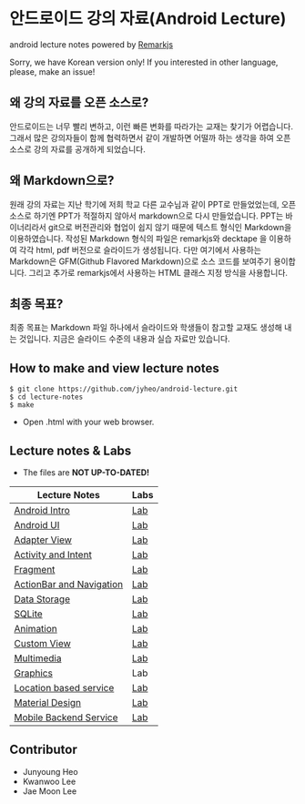 # 안드로이드 강의 자료(Android Lecture)
android lecture notes powered by [Remarkjs](https://github.com/gnab/remark)

Sorry, we have Korean version only! If you interested in other language, please, make an issue!

## 왜 강의 자료를 오픈 소스로?
안드로이드는 너무 빨리 변하고, 이런 빠른 변화를 따라가는 교재는 찾기가 어렵습니다. 그래서 많은 강의자들이 함께 협력하면서 같이 개발하면 어떨까 하는 생각을 하여 오픈 소스로 강의 자료를 공개하게 되었습니다.

## 왜 Markdown으로?
원래 강의 자료는 지난 학기에 저희 학교 다른 교수님과 같이 PPT로 만들었었는데, 오픈 소스로 하기엔 PPT가 적절하지 않아서 markdown으로 다시 만들었습니다. PPT는 바이너리라서 git으로 버전관리와 협업이 쉽지 않기 때문에 텍스트 형식인 Markdown을 이용하였습니다.
작성된 Markdown 형식의 파일은 remarkjs와 decktape 을 이용하여 각각 html, pdf 버전으로 슬라이드가 생성됩니다.
다만 여기에서 사용하는 Markdown은 GFM(Github Flavored Markdown)으로 소스 코드를 보여주기 용이합니다.
그리고 추가로 remarkjs에서 사용하는 HTML 클래스 지정 방식을 사용합니다.

## 최종 목표?
최종 목표는 Markdown 파일 하나에서 슬라이드와 학생들이 참고할 교재도 생성해 내는 것입니다. 지금은 슬라이드 수준의 내용과 실습 자료만 있습니다.

## How to make and view lecture notes
```
$ git clone https://github.com/jyheo/android-lecture.git
$ cd lecture-notes
$ make
```
* Open .html with your web browser.

## Lecture notes & Labs
* The files are **NOT UP-TO-DATED!**

Lecture Notes | Labs
---------------|-------------------
[Android Intro](https://jyheo.github.io/android-lecture/android-intro.html) | [Lab](https://github.com/jyheo/android-lecture/blob/master/labs/android-intro-lab.md)
[Android UI](https://jyheo.github.io/android-lecture/android-ui.html) | [Lab](https://github.com/jyheo/android-lecture/blob/master/labs/android-ui-lab.md)
[Adapter View](https://jyheo.github.io/android-lecture/adapter-view.html) | [Lab](https://github.com/jyheo/android-lecture/blob/master/labs/adapter-view-lab.md)
[Activity and Intent](https://jyheo.github.io/android-lecture/activity-intent.html) | [Lab](https://github.com/jyheo/android-lecture/blob/master/labs/activity-intent-lab.md)
[Fragment](https://jyheo.github.io/android-lecture/fragment.html) | [Lab](https://github.com/jyheo/android-lecture/blob/master/labs/fragment-lab.md)
[ActionBar and Navigation](https://jyheo.github.io/android-lecture/actionbar-navigation.html) | [Lab](https://github.com/jyheo/android-lecture/blob/master/labs/actionbar-navigation-lab.md)
[Data Storage](https://jyheo.github.io/android-lecture/data-storage.html) | [Lab](https://github.com/jyheo/android-lecture/blob/master/labs/data-storage-lab.md)
[SQLite](https://jyheo.github.io/android-lecture/sqlite.html)  | [Lab](https://github.com/jyheo/android-lecture/blob/master/labs/sqlite-lab.md)
[Animation](https://jyheo.github.io/android-lecture/animation.html) | [Lab](https://github.com/jyheo/android-lecture/blob/master/labs/animation-lab.md)
[Custom View](https://jyheo.github.io/android-lecture/custom-view.html) | [Lab](https://github.com/jyheo/android-lecture/blob/master/labs/custom-view-lab.md)
[Multimedia](https://jyheo.github.io/android-lecture/multimedia.html) | [Lab](https://github.com/jyheo/android-lecture/blob/master/labs/multimedia-lab.md)
[Graphics](https://jyheo.github.io/android-lecture/graphics.html) | Lab
[Location based service](https://jyheo.github.io/android-lecture/location.html) | [Lab](https://github.com/jyheo/android-lecture/blob/master/labs/location-lab.md)
[Material Design](https://jyheo.github.io/android-lecture/material-design.html) | [Lab](https://github.com/jyheo/android-lecture/blob/master/labs/material-design-lab.md)
[Mobile Backend Service](https://jyheo.github.io/android-lecture/mobile-backend.html) | [Lab](https://github.com/jyheo/android-lecture/blob/master/labs/mobile-backend-lab.md)

## Contributor
* Junyoung Heo
* Kwanwoo Lee
* Jae Moon Lee
